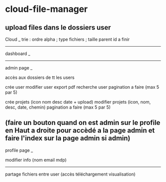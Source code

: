 ﻿# cloud-file-manager
upload files dans le dossiers user
------------------
Cloud
_
trie :
ordre alpha ; type fichiers ; taille
parent id a finir

------------------
dashboard
_

------------------
admin page
_
<Erreur parentid a faire> 

accès aux dossiers de tt les users

crée user
modifier user 
export pdf
recherche user
pagination a faire (max 5 par 5)

crée projets (icon nom desc date + upload) 
modifier projets (icon, nom, desc, date, chemin)
pagination a faire (max 5 par 5)

(faire un bouton quand on est admin sur le profile en Haut a droite
pour accèdé a la page admin et faire l'index sur la page admin si admin)
------------------
profile page
_

modifier info (nom email mdp)

------------------
partage fichiers entre user (accès téléchargement visualisation)
